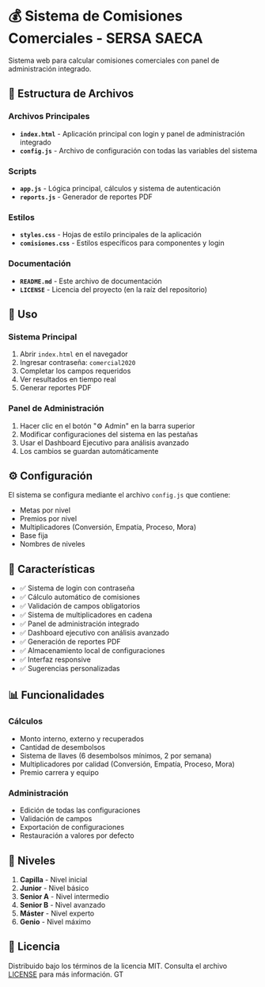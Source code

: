 # 💰 Sistema de Comisiones Comerciales - SERSA SAECA

Sistema web para calcular comisiones comerciales con panel de administración integrado.

## 📁 Estructura de Archivos

### Archivos Principales
- **`index.html`** - Aplicación principal con login y panel de administración integrado
- **`config.js`** - Archivo de configuración con todas las variables del sistema

### Scripts
- **`app.js`** - Lógica principal, cálculos y sistema de autenticación
- **`reports.js`** - Generador de reportes PDF

### Estilos
- **`styles.css`** - Hojas de estilo principales de la aplicación
- **`comisiones.css`** - Estilos específicos para componentes y login

### Documentación
- **`README.md`** - Este archivo de documentación
- **`LICENSE`** - Licencia del proyecto (en la raíz del repositorio)

## 🚀 Uso

### Sistema Principal
1. Abrir `index.html` en el navegador
2. Ingresar contraseña: `comercial2020`
3. Completar los campos requeridos
4. Ver resultados en tiempo real
5. Generar reportes PDF

### Panel de Administración
1. Hacer clic en el botón "⚙️ Admin" en la barra superior
2. Modificar configuraciones del sistema en las pestañas
3. Usar el Dashboard Ejecutivo para análisis avanzado
4. Los cambios se guardan automáticamente

## ⚙️ Configuración

El sistema se configura mediante el archivo `config.js` que contiene:
- Metas por nivel
- Premios por nivel  
- Multiplicadores (Conversión, Empatía, Proceso, Mora)
- Base fija
- Nombres de niveles

## 🔧 Características

- ✅ Sistema de login con contraseña
- ✅ Cálculo automático de comisiones
- ✅ Validación de campos obligatorios
- ✅ Sistema de multiplicadores en cadena
- ✅ Panel de administración integrado
- ✅ Dashboard ejecutivo con análisis avanzado
- ✅ Generación de reportes PDF
- ✅ Almacenamiento local de configuraciones
- ✅ Interfaz responsive
- ✅ Sugerencias personalizadas

## 📊 Funcionalidades

### Cálculos
- Monto interno, externo y recuperados
- Cantidad de desembolsos
- Sistema de llaves (6 desembolsos mínimos, 2 por semana)
- Multiplicadores por calidad (Conversión, Empatía, Proceso, Mora)
- Premio carrera y equipo

### Administración
- Edición de todas las configuraciones
- Validación de campos
- Exportación de configuraciones
- Restauración a valores por defecto

## 🎯 Niveles

1. **Capilla** - Nivel inicial
2. **Junior** - Nivel básico  
3. **Senior A** - Nivel intermedio
4. **Senior B** - Nivel avanzado
5. **Máster** - Nivel experto
6. **Genio** - Nivel máximo

## 📝 Licencia

Distribuido bajo los términos de la licencia MIT. Consulta el archivo [LICENSE](../LICENSE) para más información.
GT